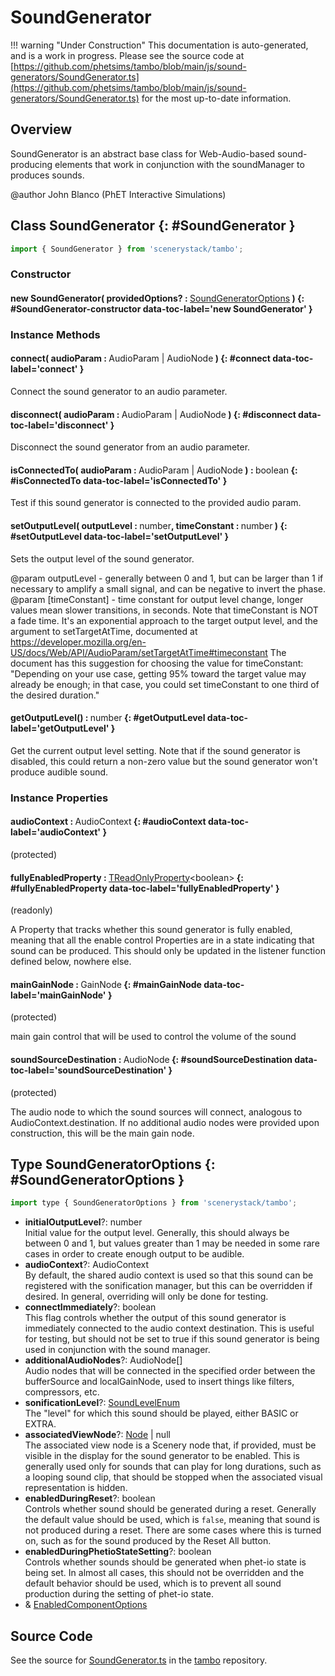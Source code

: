 # SoundGenerator

!!! warning "Under Construction"
    This documentation is auto-generated, and is a work in progress. Please see the source code at
    [https://github.com/phetsims/tambo/blob/main/js/sound-generators/SoundGenerator.ts](https://github.com/phetsims/tambo/blob/main/js/sound-generators/SoundGenerator.ts) for the most up-to-date information.

## Overview

SoundGenerator is an abstract base class for Web-Audio-based sound-producing elements that work in conjunction with
the soundManager to produces sounds.

@author John Blanco (PhET Interactive Simulations)

## Class SoundGenerator {: #SoundGenerator }


```js
import { SoundGenerator } from 'scenerystack/tambo';
```
### Constructor

#### new SoundGenerator( providedOptions? : <span style="font-weight: 400;">[SoundGeneratorOptions](../tambo/SoundGenerator.md#SoundGeneratorOptions)</span> ) {: #SoundGenerator-constructor data-toc-label='new SoundGenerator' }

### Instance Methods

#### connect( audioParam : <span style="font-weight: 400;">AudioParam | AudioNode</span> ) {: #connect data-toc-label='connect' }

Connect the sound generator to an audio parameter.

#### disconnect( audioParam : <span style="font-weight: 400;">AudioParam | AudioNode</span> ) {: #disconnect data-toc-label='disconnect' }

Disconnect the sound generator from an audio parameter.

#### isConnectedTo( audioParam : <span style="font-weight: 400;">AudioParam | AudioNode</span> ) : <span style="font-weight: 400;"><span style="color: hsla(calc(var(--md-hue) + 180deg),80%,40%,1);">boolean</span></span> {: #isConnectedTo data-toc-label='isConnectedTo' }

Test if this sound generator is connected to the provided audio param.

#### setOutputLevel( outputLevel : <span style="font-weight: 400;"><span style="color: hsla(calc(var(--md-hue) + 180deg),80%,40%,1);">number</span></span>, timeConstant : <span style="font-weight: 400;"><span style="color: hsla(calc(var(--md-hue) + 180deg),80%,40%,1);">number</span></span> ) {: #setOutputLevel data-toc-label='setOutputLevel' }

Sets the output level of the sound generator.

@param outputLevel - generally between 0 and 1, but can be larger than 1 if necessary to amplify a small signal,
  and can be negative to invert the phase.
@param [timeConstant] - time constant for output level change, longer values mean slower transitions, in seconds.
  Note that timeConstant is NOT a fade time. It's an exponential approach to the target output level, and the argument to
  setTargetAtTime, documented at https://developer.mozilla.org/en-US/docs/Web/API/AudioParam/setTargetAtTime#timeconstant
  The document has this suggestion for choosing the value for timeConstant: "Depending on your use case, getting
  95% toward the target value may already be enough; in that case, you could set timeConstant to one third of the
  desired duration."

#### getOutputLevel() : <span style="font-weight: 400;"><span style="color: hsla(calc(var(--md-hue) + 180deg),80%,40%,1);">number</span></span> {: #getOutputLevel data-toc-label='getOutputLevel' }

Get the current output level setting.  Note that if the sound generator is disabled, this could return a non-zero
value but the sound generator won't produce audible sound.

### Instance Properties

#### audioContext : <span style="font-weight: 400;">AudioContext</span> {: #audioContext data-toc-label='audioContext' }

(protected)

#### fullyEnabledProperty : <span style="font-weight: 400;">[TReadOnlyProperty](../axon/TReadOnlyProperty.md)&lt;<span style="color: hsla(calc(var(--md-hue) + 180deg),80%,40%,1);">boolean</span>&gt;</span> {: #fullyEnabledProperty data-toc-label='fullyEnabledProperty' }

(readonly)

A Property that tracks whether this sound generator is fully enabled, meaning that all the enable control
Properties are in a state indicating that sound can be produced.  This should only be updated in the listener
function defined below, nowhere else.

#### mainGainNode : <span style="font-weight: 400;">GainNode</span> {: #mainGainNode data-toc-label='mainGainNode' }

(protected)

main gain control that will be used to control the volume of the sound

#### soundSourceDestination : <span style="font-weight: 400;">AudioNode</span> {: #soundSourceDestination data-toc-label='soundSourceDestination' }

(protected)

The audio node to which the sound sources will connect, analogous to AudioContext.destination.  If no additional
audio nodes were provided upon construction, this will be the main gain node.



## Type SoundGeneratorOptions {: #SoundGeneratorOptions }


```js
import type { SoundGeneratorOptions } from 'scenerystack/tambo';
```


- **initialOutputLevel**?: <span style="color: hsla(calc(var(--md-hue) + 180deg),80%,40%,1);">number</span>
<br>  Initial value for the output level.  Generally, this should always be between 0 and 1, but values greater than 1
  may be needed in some rare cases in order to create enough output to be audible.
- **audioContext**?: AudioContext
<br>  By default, the shared audio context is used so that this sound can be registered with the sonification manager,
  but this can be overridden if desired.  In general, overriding will only be done for testing.
- **connectImmediately**?: <span style="color: hsla(calc(var(--md-hue) + 180deg),80%,40%,1);">boolean</span>
<br>  This flag controls whether the output of this sound generator is immediately connected to the audio context
  destination.  This is useful for testing, but should not be set to true if this sound generator is being used
  in conjunction with the sound manager.
- **additionalAudioNodes**?: AudioNode[]
<br>  Audio nodes that will be connected in the specified order between the bufferSource and localGainNode, used to
  insert things like filters, compressors, etc.
- **sonificationLevel**?: [SoundLevelEnum](../tambo/SoundLevelEnum.md)
<br>  The "level" for which this sound should be played, either BASIC or EXTRA.
- **associatedViewNode**?: [Node](../scenery/Node.md) | <span style="color: hsla(calc(var(--md-hue) + 180deg),80%,40%,1);">null</span>
<br>  The associated view node is a Scenery node that, if provided, must be visible in the display for the sound
  generator to be enabled.  This is generally used only for sounds that can play for long durations, such as a
  looping sound clip, that should be stopped when the associated visual representation is hidden.
- **enabledDuringReset**?: <span style="color: hsla(calc(var(--md-hue) + 180deg),80%,40%,1);">boolean</span>
<br>  Controls whether sound should be generated during a reset.  Generally the default value should be used, which is
  `false`, meaning that sound is not produced during a reset.  There are some cases where this is turned on, such as
  for the sound produced by the Reset All button.
- **enabledDuringPhetioStateSetting**?: <span style="color: hsla(calc(var(--md-hue) + 180deg),80%,40%,1);">boolean</span>
<br>  Controls whether sounds should be generated when phet-io state is being set.  In almost all cases, this should not
  be overridden and the default behavior should be used, which is to prevent all sound production during the setting
  of phet-io state.
- &amp; [EnabledComponentOptions](../axon/EnabledComponent.md#EnabledComponentOptions)




## Source Code

See the source for [SoundGenerator.ts](https://github.com/phetsims/tambo/blob/main/js/sound-generators/SoundGenerator.ts) in the [tambo](https://github.com/phetsims/tambo) repository.
